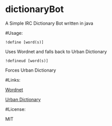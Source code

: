 dictionaryBot
=============

A Simple IRC Dictionary Bot written in java

#Usage:

    !define [word(s)]

Uses Wordnet and falls back to Urban Dictionary

    !defineud [word(s)]

Forces Urban Dictionary 

#Links:

[Wordnet](http://wordnet.princeton.edu/)

[Urban Dictionary](http://urbandictionary.com)

#License:

MIT
